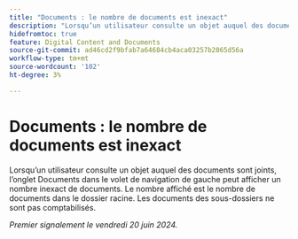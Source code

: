 ```yaml
---
title: "Documents : le nombre de documents est inexact"
description: "Lorsqu’un utilisateur consulte un objet auquel des documents sont joints, l’onglet Documents dans le volet de navigation de gauche peut afficher un nombre inexact de documents. Le nombre affiché est le nombre de documents dans le dossier racine. Les documents des sous-dossiers ne sont pas comptabilisés."
hidefromtoc: true
feature: Digital Content and Documents
source-git-commit: ad46cd2f9bfab7a64684cb4aca03257b2065d56a
workflow-type: tm+mt
source-wordcount: '102'
ht-degree: 3%

---
```



# Documents : le nombre de documents est inexact

Lorsqu’un utilisateur consulte un objet auquel des documents sont joints, l’onglet Documents dans le volet de navigation de gauche peut afficher un nombre inexact de documents. Le nombre affiché est le nombre de documents dans le dossier racine. Les documents des sous-dossiers ne sont pas comptabilisés.

_Premier signalement le vendredi 20 juin 2024._
